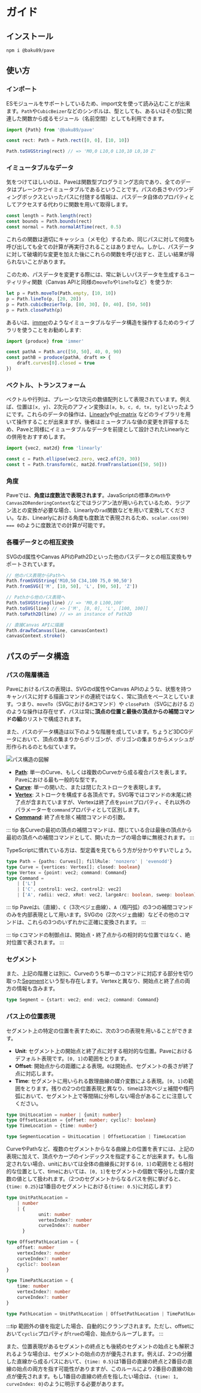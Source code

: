 # ガイド

## インストール

```sh
npm i @baku89/pave
```

## 使い方

### インポート

ESモジュールをサポートしているため、import文を使って読み込むことが出来ます。`Path`や`CubicBeizer`などのシンボルは、型としても、あるいはその型に関連した関数から成るモジュール（名前空間）としても利用できます。

```ts
import {Path} from '@baku89/pave'

const rect: Path = Path.rect([0, 0], [10, 10])

Path.toSVGString(rect) // => 'M0,0 L10,0 L10,10 L0,10 Z'
```

### イミュータブルなデータ

気をつけてほしいのは、Paveは関数型プログラミング志向であり、全てのデータはプレーンかつイミュータブルであるということです。パスの長さやバウンディングボックスといったパスに付随する情報は、パスデータ自体のプロパティとしてアクセスする代わりに関数を用いて取得します。

```ts
const length = Path.length(rect)
const bounds = Path.bounds(rect)
const normal = Path.normalAtTime(rect, 0.5)
```

これらの関数は適切にキャッシュ（メモ化）するため、同じパスに対して何度も呼び出しても全ての計算が再実行されることはありません。しかし、パスデータに対して破壊的な変更を加えた後にこれらの関数を呼び出すと、正しい結果が得られないことがあります。

このため、パスデータを変更する際には、常に新しいパスデータを生成するユーティリティ関数（Canvas APIと同様の`moveTo`や`lineTo`など）を使うか:

```ts
let p = Path.moveTo(Path.empty, [10, 10])
p = Path.lineTo(p, [20, 20])
p = Path.cubicBezierTo(p, [80, 30], [0, 40], [50, 50])
p = Path.closePath(p)
```

あるいは、[immer](https://immerjs.github.io/immer/)のようなイミュータブルなデータ構造を操作するためのライブラリを使うことをお勧めします:

```ts
import {produce} from 'immer'

const pathA = Path.arc([50, 50], 40, 0, 90)
const pathB = produce(pathA, draft => {
	draft.curves[0].closed = true
})
```

### ベクトル、トランスフォーム

ベクトルや行列は、プレーンな1次元の数値配列として表現されています。例えば、位置は`[x, y]`、2次元のアフィン変換は`[a, b, c, d, tx, ty]`といったようにです。これらのデータの操作は、[Linearly](https://baku89.github.io/linearly)や[gl-matrix](https://glmatrix.net/) などのライブラリを用いて操作することが出来ますが、後者はミュータブルな値の変更を許容するため、Paveと同様にイミュータブルなデータを前提として設計されたLinearlyとの併用をおすすめします。

```ts
import {vec2, mat2d} from 'linearly'

const c = Path.ellipse(vec2.zero, vec2.of(20, 30))
const t = Path.transform(c, mat2d.fromTranslation([50, 50]))
```

### 角度

Paveでは、**角度は度数法で表現されます**。JavaScriptの標準の`Math`や`Canvas2DRenderingContext`などではラジアン法が用いられているため、ラジアン法との変換が必要な場合、Linearlyの`rad`関数などを用いて変換してください。なお、Linearlyにおける角度も度数法で表現されるため、`scalar.cos(90) === 0`のように度数法での計算が可能です。

### 各種データとの相互変換

SVGのd属性やCanvas APIのPath2Dといった他のパスデータとの相互変換もサポートされています。

```ts
// 他のパス表現からPathへ
Path.fromSVGString('M10,50 C34,100 75,0 90,50')
Path.fromSVG(['M', [10, 50], 'L', [90, 50], 'Z'])

// Pathから他のパス表現へ
Path.toSVGString(line) // => 'M0,0 L100,100'
Path.toSVG(line) // => ['M', [0, 0], 'L', [100, 100]]
Path.toPath2D(line) // => an instance of Path2D

// 直接Canvas APIに描画
Path.drawToCanvas(line, canvasContext)
canvasContext.stroke()
```

## パスのデータ構造

### パスの階層構造

Paveにおけるパスの表現は、SVGのd属性やCanvas APIのような、状態を持つキャンバスに対する描画コマンドの連続ではなく、常に頂点をベースとしています。つまり、`moveTo`（SVGにおける`M`コマンド）や `closePath` （SVGにおける `Z`）のような操作は存在せず、パスは常に**頂点の位置と最後の頂点からの補間コマンドの組**のリストで構成されます。

また、パスのデータ構造は以下のような階層を成しています。ちょうど3DCGデータにおいて、頂点の集まりからポリゴンが、ポリゴンの集まりからメッシュが形作られるのとも似ています。

<img class='diagram' src='../path_structure.svg' alt='パス構造の図解' />

- [**Path**](./api/interfaces/Path): 単一のCurve、もしくは複数のCurveから成る複合パスを表します。Paveにおける最も一般的な型です。
- [**Curve**](./api/interfaces/Curve): 単一の開いた、または閉じたストロークを表現します。
- [**Vertex**](./api/#vertex): ストロークを構成する各頂点です。SVG等ではコマンドの末尾に終了点が含まれていますが、Vertexは終了点を`point`プロパティ、それ以外のパラメーターを`command`プロパティとして区別します。
- [**Command**](./api#command): 終了点を除く補間コマンドの引数。

::: tip
各Curveの最初の頂点の補間コマンドは、閉じている合は最後の頂点から最初の頂点への補間コマンドとして、開いたカーブの場合単に無視されます。
:::

TypeScriptに慣れている方は、型定義を見てもらう方が分かりやすいでしょう。

```ts
type Path = {paths: Curves[]; fillRule: 'nonzero' | 'evenodd'}
type Curve = {vertices: Vertex[]; closed: boolean}
type Vertex = {point: vec2; command: Command}
type Command =
	| ['L']
	| ['C', control1: vec2, control2: vec2]
	| ['A', radii: vec2, xRot: vec2, largeArc: boolean, sweep: boolean]
```

::: tip
Paveは`L`（直線）、`C`（3次ベジェ曲線）、`A`（楕円弧）の3つの補間コマンドのみを内部表現として用います。SVGの`Q`（2次ベジェ曲線）などその他のコマンドは、これらの3つのいずれかに正確に変換されます。
:::

::: tip
`C`コマンドの制御点は、開始点・終了点からの相対的な位置ではなく、絶対位置で表されます。
:::

### セグメント

また、上記の階層とは別に、Curveのうち単一のコマンドに対応する部分を切り取った[Segment](./api/interfaces/Segment)という型も存在します。Vertexと異なり、開始点と終了点の両方の情報も含みます。

```ts
type Segment = {start: vec2; end: vec2; command: Command}
```

### パス上の位置表現

セグメント上の特定の位置を表すために、次の3つの表現を用いることができます。

- **Unit**: セグメント上の開始点と終了点に対する相対的な位置。Paveにおけるデフォルト表現です。`[0, 1]`の範囲をとります。
- **Offset**: 開始点からの距離による表現。`0`は開始点、セグメントの長さが終了点に対応します。
- **Time**: セグメントに用いられる数理曲線の媒介変数による表現。`[0, 1]`の範囲をとります。残りの2つの位置表現と異なり、timeは3次ベジェ補間や楕円弧において、セグメント上で等間隔に分布しない場合があることに注意してください。

```ts
type UnitLocation = number | {unit: number}
type OffsetLocation = {offset: number; cyclic?: boolean}
type TimeLocation = {time: number}

type SegmentLocation = UnitLocation | OffsetLocation | TimeLocation
```

CurveやPathなど、複数のセグメントからなる曲線上の位置を表すには、上記の表現に加えて、頂点やカーブのインデックスを指定することが出来ます。もし指定されない場合、unitにおいては全体の曲線長に対する`[0, 1]`の範囲をとる相対的な位置として、timeにおいては、`[0, 1]`をセグメントの個数で等分した媒介変数の値として扱われます。（2つのセグメントからなるパスを例に挙げると、`{time: 0.25}`は1番目のセグメントにおける`{time: 0.5}`に対応します）

```ts
type UnitPathLocation =
	| number
	| {
			unit: number
			vertexIndex?: number
			curveIndex?: number
	  }

type OffsetPathLocation = {
	offset: number
	vertexIndex?: number
	curveIndex?: number
	cyclic?: boolean
}

type TimePathLocation = {
	time: number
	vertexIndex?: number
	curveIndex?: number
}

type PathLocation = UnitPathLocation | OffsetPathLocation | TimePathLocation
```

:::tip
範囲外の値を指定した場合、自動的にクランプされます。ただし、offsetにおいて`cyclic`プロパティが`true`の場合、始点からループします。
:::

また、位置表現があるセグメントの終点とも後続のセグメントの始点とも解釈されるような場合は、セグメントの始点の方が優先されます。例えば、2つの分離した直線から成るパスにおいて、`{time: 0.5}`は1番目の直線の終点と2番目の直線の始点の両方を指す可能性がありますが、このルールにより2番目の直線の始点が優先されます。もし1番目の直線の終点を指したい場合は、`{time: 1, curveIndex: 0}`のように明示する必要があります。
